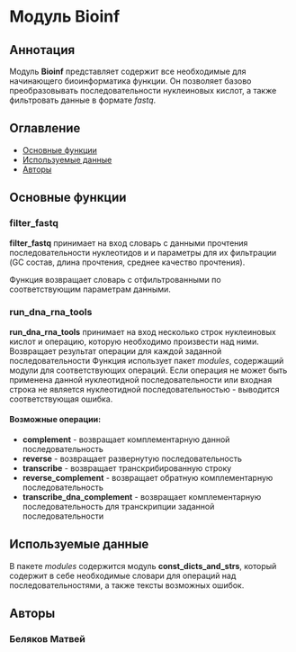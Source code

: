 # Модуль Bioinf
## Аннотация
Модуль **Bioinf** представляет содержит все необходимые для начинающего биоинформатика функции.
Он позволяет базово преобразовывать последовательности нуклеиновых кислот, а также фильтровать 
данные в формате _fastq_.

## Оглавление
- [Основные функции](#main-functions)
- [Используемые данные](#data)
- [Авторы](#authors)

<a name="main-functions"><h2>Основные функции</h2></a>
### filter_fastq
**filter_fastq** принимает на вход словарь с данными прочтения последовательности нуклеотидов и 
и параметры для их фильтрации (GC состав, длина прочтения, среднее качество прочтения). 

Функция возвращает словарь с отфильтрованными по соответствующим
параметрам данными.

### run_dna_rna_tools
**run_dna_rna_tools** принимает на вход несколько строк нуклеиновых кислот и операцию, 
которую необходимо произвести над ними. Возвращает результат операции для каждой заданной последовательности
Функция использует пакет _modules_, содержащий модули для соответствующих операций. Если операция не может быть
применена данной нуклеотидной последовательности или входная строка не является нуклеотидной последовательностью -
выводится соответствующая ошибка.
#### Возможные операции:
 - **complement** - возвращает комплементарную данной последовательность
 - **reverse** - возвращает развернутую последовательность
 - **transcribe** - возвращает транскрибированную строку
 - **reverse_complement** - возвращает обратную комплементарную последовательность
 - **transcribe_dna_complement** - возвращает комплементарную последовательность для транскрипции заданной последовательности

<a name="data"><h2>Используемые данные</h2></a>
В пакете _modules_ содержится модуль **const_dicts_and_strs**, который содержит в себе необходимые словари для операций над
последовательностями, а также тексты возможных ошибок.

<a name="authors"><h2>Авторы</h2></a>
### **Беляков Матвей** 

